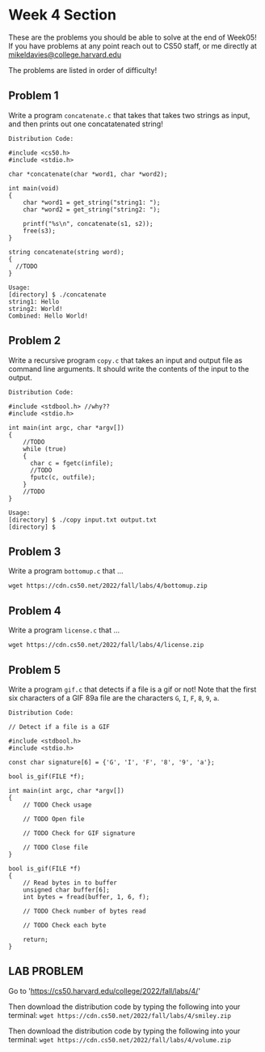 # Week 4 Section

These are the problems you should be able to solve at the end of Week05! If you have problems at any point reach out to CS50 staff, 
or me directly at mikeldavies@college.harvard.edu

The problems are listed in order of difficulty!


## **Problem 1**

Write a program  `concatenate.c` that takes that takes two strings as input, and then prints out one concatatenated string!

```
Distribution Code:

#include <cs50.h>
#include <stdio.h>

char *concatenate(char *word1, char *word2);

int main(void)
{
    char *word1 = get_string("string1: ");
    char *word2 = get_string("string2: ");
    
    printf("%s\n", concatenate(s1, s2));
    free(s3);
}

string concatenate(string word);
{
  //TODO
}
```

```
Usage:
[directory] $ ./concatenate 
string1: Hello
string2: World!
Combined: Hello World!
```


## **Problem 2**

Write a recursive program `copy.c` that takes an input and output file as command line arguments. It should write the contents of the input to the output.

```
Distribution Code:

#include <stdbool.h> //why??
#include <stdio.h>

int main(int argc, char *argv[])
{
    //TODO
    while (true)
    {
      char c = fgetc(infile);
      //TODO
      fputc(c, outfile);
    }
    //TODO
}
```
```
Usage:
[directory] $ ./copy input.txt output.txt
[directory] $
```


## **Problem 3**

Write a program `bottomup.c` that ...

```
wget https://cdn.cs50.net/2022/fall/labs/4/bottomup.zip
```


## **Problem 4**

Write a program `license.c` that ...

```
wget https://cdn.cs50.net/2022/fall/labs/4/license.zip
```


## **Problem 5**

Write a program `gif.c` that detects if a file is a gif or not! Note that the first six characters of a GIF 89a file are the characters `G`, `I`, `F`, `8`, `9`, `a`.

```
Distribution Code:

// Detect if a file is a GIF

#include <stdbool.h>
#include <stdio.h>

const char signature[6] = {'G', 'I', 'F', '8', '9', 'a'};

bool is_gif(FILE *f);

int main(int argc, char *argv[])
{
    // TODO Check usage

    // TODO Open file

    // TODO Check for GIF signature

    // TODO Close file
}

bool is_gif(FILE *f)
{
    // Read bytes in to buffer
    unsigned char buffer[6];
    int bytes = fread(buffer, 1, 6, f);

    // TODO Check number of bytes read

    // TODO Check each byte

    return;
}
```

## **LAB PROBLEM**

Go to 'https://cs50.harvard.edu/college/2022/fall/labs/4/'

Then download the distribution code by typing the following into your terminal: `wget https://cdn.cs50.net/2022/fall/labs/4/smiley.zip`

Then download the distribution code by typing the following into your terminal: `wget https://cdn.cs50.net/2022/fall/labs/4/volume.zip`
